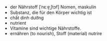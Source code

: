 - der Nährstoff	[ˈnɛːɐ̯ˌʃtɔf]	Nomen, maskulin
- Substanz, die für den Körper wichtig ist
- chất dinh dưỡng
- nutrient
- Vitamine sind wichtige Nährstoffe.
- ernähren (to nourish), Stoff (material)	nutrire